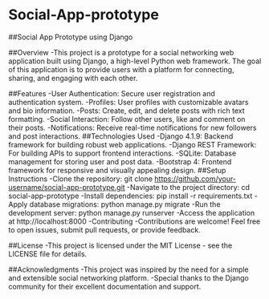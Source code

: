 # Social-App-prototype

##Social App Prototype using Django

##Overview
-This project is a prototype for a social networking web application built using Django, a high-level Python web framework. The goal of this application is to provide users with a platform for connecting, sharing, and engaging with each other.

##Features
-User Authentication: Secure user registration and authentication system.
-Profiles: User profiles with customizable avatars and bio information.
-Posts: Create, edit, and delete posts with rich text formatting.
-Social Interaction: Follow other users, like and comment on their posts.
-Notifications: Receive real-time notifications for new followers and post interactions.
##Technologies Used
-Django 4.1.9: Backend framework for building robust web applications.
-Django REST Framework: For building APIs to support frontend interactions.
-SQLite: Database management for storing user and post data.
-Bootstrap 4: Frontend framework for responsive and visually appealing design.
##Setup Instructions
-Clone the repository: git clone https://github.com/your-username/social-app-prototype.git
-Navigate to the project directory: cd social-app-prototype
-Install dependencies: pip install -r requirements.txt
-Apply database migrations: python manage.py migrate
-Run the development server: python manage.py runserver
-Access the application at http://localhost:8000
-Contributing
-Contributions are welcome! Feel free to open issues, submit pull requests, or provide feedback.

##License
-This project is licensed under the MIT License - see the LICENSE file for details.

##Acknowledgments
-This project was inspired by the need for a simple and extensible social networking platform.
-Special thanks to the Django community for their excellent documentation and support.
